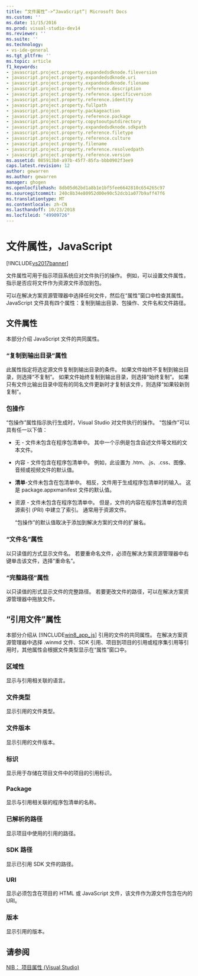 ```yaml
---
title: “文件属性”->“JavaScript”| Microsoft Docs
ms.custom: ''
ms.date: 11/15/2016
ms.prod: visual-studio-dev14
ms.reviewer: ''
ms.suite: ''
ms.technology:
- vs-ide-general
ms.tgt_pltfrm: ''
ms.topic: article
f1_keywords:
- javascript.project.property.expandedsdknode.fileversion
- javascript.project.property.expandedsdknode.uri
- javascript.project.property.expandedsdknode.filename
- javascript.project.property.reference.description
- javascript.project.property.reference.specificversion
- javascript.project.property.reference.identity
- javascript.project.property.fullpath
- javascript.project.property.packageaction
- javascript.project.property.reference.package
- javascript.project.property.copytooutputdirectory
- javascript.project.property.expandedsdknode.sdkpath
- javascript.project.property.reference.filetype
- javascript.project.property.reference.culture
- javascript.project.property.filename
- javascript.project.property.reference.resolvedpath
- javascript.project.property.reference.version
ms.assetid: 085913b8-a97b-45f7-85fa-bbb0902f3ee9
caps.latest.revision: 12
author: gewarren
ms.author: gewarren
manager: ghogen
ms.openlocfilehash: 8db05d62bd1a8b1e1bf5fee6642810c654265c97
ms.sourcegitcommit: 240c8b34e80952d00e90c52dcb1a077b9aff47f6
ms.translationtype: MT
ms.contentlocale: zh-CN
ms.lasthandoff: 10/23/2018
ms.locfileid: "49909726"
---
```

# <a name="file-properties-javascript"></a>文件属性，JavaScript
[!INCLUDE[vs2017banner](../../includes/vs2017banner.md)]

  
文件属性可用于指示项目系统应对文件执行的操作。 例如，可以设置文件属性，指示是否应将文件作为资源文件添加到包。  
  
 可以在解决方案资源管理器中选择任何文件，然后在“属性”窗口中检查其属性。 JavaScript 文件具有四个属性：复制到输出目录、包操作、文件名和文件路径。  
  
## <a name="file-properties"></a>文件属性  
 本部分介绍 JavaScript 文件的共同属性。  
  
### <a name="copy-to-output-directory-property"></a>“复制到输出目录”属性  
 此属性指定将选定源文件复制到输出目录的条件。 如果文件始终不复制到输出目录，则选择“不复制”。 如果文件始终复制到输出目录，则选择“始终复制”。 如果只有文件比输出目录中现有的同名文件更新时才复制该文件，则选择“如果较新则复制”。  
  
### <a name="package-action"></a>包操作  
 “包操作”属性指示执行生成时，Visual Studio 对文件执行的操作。 “包操作”可以具有任一以下值：  
  
- 无 - 文件未包含在程序包清单中。 其中一个示例是包含自述文件等文档的文本文件。  
  
- 内容 - 文件包含在程序包清单中。 例如，此设置为 .htm、.js、.css、图像、音频或视频文件的默认值。  
  
- **清单**-文件未包含在包清单中。 相反，文件用于生成程序包清单时的输入。 这是 package.appxmanifest 文件的默认值。  
  
- 资源 - 文件未包含在程序包清单中。 但是，文件的内容在程序包清单的包资源索引 (PRI) 中建立了索引。 通常用于资源文件。  
  
  “包操作”的默认值取决于添加到解决方案的文件的扩展名。  
  
### <a name="file-name-property"></a>“文件名”属性  
 以只读值的方式显示文件名。 若要重命名文件，必须在解决方案资源管理器中右键单击该文件，选择“重命名”。  
  
### <a name="full-path-property"></a>“完整路径”属性  
 以只读值的形式显示文件的完整路径。 若要更改文件的路径，可以在解决方案资源管理器中拖放文件。  
  
## <a name="reference-file-properties"></a>“引用文件”属性  
 本部分介绍从 [!INCLUDE[win8_app_js](../../includes/win8-app-js-md.md)] 引用的文件的共同属性。 在解决方案资源管理器中选择 .winmd 文件、SDK 引用、项目到项目的引用或程序集引用等引用时，其他属性会根据文件类型显示在“属性”窗口中。  
  
### <a name="culture"></a>区域性  
 显示与引用相关联的语言。  
  
### <a name="file-type"></a>文件类型  
 显示引用的文件类型。  
  
### <a name="file-version"></a>文件版本  
 显示引用的文件版本。  
  
### <a name="identity"></a>标识  
 显示用于存储在项目文件中的项目的引用标识。  
  
### <a name="package"></a>Package  
 显示与引用相关联的程序包清单的名称。  
  
### <a name="resolved-path"></a>已解析的路径  
 显示项目中使用的引用的路径。  
  
### <a name="sdk-path"></a>SDK 路径  
 显示已引用 SDK 文件的路径。  
  
### <a name="uri"></a>URI  
 显示必须包含在项目的 HTML 或 JavaScript 文件，该文件作为源文件包含在内的 URI。  
  
### <a name="version"></a>版本  
 显示引用的版本。  
  
## <a name="see-also"></a>请参阅  
 [NIB： 项目属性 (Visual Studio)](http://msdn.microsoft.com/en-us/eb4c97ed-f667-4850-98d0-6e2a4d21bbca)



